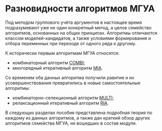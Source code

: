 # Разновидности алгоритмов МГУА

Под методом группового учёта аргументов в настоящее время подразумевают уже не один конкретный метод, а целое семейство алгоритмов, основанных на общих принципах. Алгоритмы отличаются классом моделей-кандидатов, а также условиями формирования и отбора переменных при переходе от одного ряда к другому.

К исторически первым алгоритмам МГУА относятся:
- комбинаторный алгоритм [COMBI](../combi.ipynb);
- многорядный итеративный алгоритм [MIA](../mia.ipynb).

Со временем оба данных алгоритма получили равитие и их усовершенствования превратились в новые самостоятельные алгоритмы:
- комбинаторно-селекционный алгоритм [MULTI](../multi.ipynb);
- релаксационный итеративный алгоритм [RIA](../ria.ipynb).

В следующих разделах пособия представлена подробная теория по каждому из данных алгоритмов, а также дан краткий обзор других алгоритмов семейства МГУА, не вошедших в состав модуля.

<!--## Алгоритмы:
```{tableofcontents}
```-->